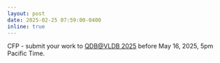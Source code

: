 ```yaml
---
layout: post
date: 2025-02-25 07:59:00-0400
inline: true
---
```


CFP - submit your work to <a href= 'https://qdb-workshop.github.io/'> QDB@VLDB 2025</a> before May 16, 2025, 5pm Pacific Time. 